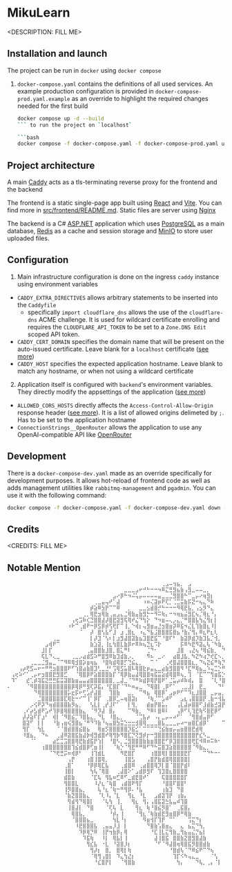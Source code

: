 # MikuLearn

\<DESCRIPTION: FILL ME>

## Installation and launch

The project can be run in `docker` using `docker compose`

1. `docker-compose.yaml` contains the definitions of all used services. An example production configuration is provided in `docker-compose-prod.yaml.example` as an override to highlight the required changes needed for the first build

    ```bash
    docker compose up -d --build
    ``` to run the project on `localhost`

    ```bash
    docker compose -f docker-compose.yaml -f docker-compose-prod.yaml up -d --build
    ```

## Project architecture

A main [Caddy](https://caddyserver.com) acts as a tls-terminating reverse proxy for the frontend and the backend

The frontend is a static single-page app built using [React](https://react.dev) and [Vite](https://vite.dev). You can find more in [src/frontend/README.md](src/frontend/README.md). Static files are server using [Nginx](https://nginx.org)

The backend is a C# [ASP.NET](https://learn.microsoft.com/ru-ru/aspnet/core) application which uses [PostgreSQL](https://www.postgresql.org) as a main database, [Redis](https://redis.io) as a cache and session storage and [MinIO](https://min.io) to store user uploaded files.

## Configuration

1. Main infrastructure configuration is done on the ingress `caddy` instance using environment variables
  - `CADDY_EXTRA_DIRECTIVES` allows arbitrary statements to be inserted into the `Caddyfile`
    - specifically `import cloudflare_dns` allows the use of the `cloudflare-dns` ACME challenge. It is used for wildcard certificate enrolling and requires the `CLOUDFLARE_API_TOKEN` to be set to a `Zone.DNS Edit` scoped API token.
  - `CADDY_CERT_DOMAIN` specifies the domain name that will be present on the auto-issued certificate. Leave blank for a `localhost` certificate ([see more](https://caddyserver.com/docs/automatic-https#local-https))
  - `CADDY_HOST` specifies the expected application hostname. Leave blank to match any hostname, or when not using a wildcard certificate

2. Application itself is configured with `backend`'s environment variables. They directly modify the appsettings of the application ([see more](https://learn.microsoft.com/en-us/aspnet/core/fundamentals/configuration/?view=aspnetcore-9.0#evcp))
  - `ALLOWED_CORS_HOSTS` directly affects the `Access-Control-Allow-Origin` response header ([see more](https://developer.mozilla.org/en-US/docs/Web/HTTP/Guides/CORS#the_http_response_headers)). It is a list of allowed origins delimeted by `;`. Has to be set to the application hostname
  - `ConnectionStrings__OpenRouter` allows the application to use any OpenAI-compatible API like [OpenRouter](https://openrouter.ai/)

## Development

There is a `docker-compose-dev.yaml` made as an override specifically for development purposes. It allows hot-reload of frontend code as well as adds management utilities like `rabbitmq-management` and `pgadmin`. You can use it with the following command:

```bash
docker compose -f docker-compose.yaml -f docker-compose-dev.yaml down --remove-orphans && docker compose -f docker-compose.yaml -f docker-compose-dev.yaml up -d --build
```

## Credits

\<CREDITS: FILL ME>

## Notable Mention

```
⠀⠀⠀⠀⠀⠀⠀⠀⠀⠀⠀⠀⠀⠀⠀⠀⠀⠀⠀⠀⠀⠀⠀⠀⠀⠀⠀⠀⠀⠀⠀⠀⠀⠀⠀⠀⠀⠀⠀⠀⠀⢀⣠⠤⢲⣦⡀⠀⣠⠀⠀⠀⠀⠀⠀⠀⠀⠀⠀⠀⠀⠀⠀⠀⠀
⠀⠀⠀⠀⠀⠀⠀⠀⠀⠀⠀⠀⠀⠀⠀⠀⠀⠀⠀⠀⠀⠀⠀⠀⠀⠀⠀⠀⠀⠀⠀⣀⣀⣀⣠⠖⠚⠓⠒⠒⠲⠿⣍⣛⣻⣦⣷⢠⣻⣀⠤⠤⣀⡀⠀⠀⠀⠀⠀⠀⠀⠀⠀⠀⠀
⠀⠀⠀⠀⠀⠀⠀⠀⠀⠀⠀⠀⠀⠀⠀⠀⠀⠀⠀⠀⠀⠀⠀⠀⠀⠀⠀⠀⣠⠔⡿⠓⠲⠬⢥⡤⠤⠤⠤⠤⣤⣀⣀⣈⣻⣿⣿⠓⠉⣀⡤⠔⢶⣻⡆⠀⠀⠀⠀⠀⠀⠀⠀⠀⠀
⠀⠀⠀⠀⠀⠀⠀⠀⠀⠀⠀⠀⠀⠀⠀⠀⠀⠀⠀⠀⠀⠀⠀⢀⣀⣤⢤⠞⠁⣼⠀⠀⠀⠀⠀⠀⠰⠶⢌⣽⡶⠟⢏⡁⢈⣉⣭⣷⡯⣝⠒⢦⣄⠙⠷⠀⠀⠀⠀⠀⠀⠀⠀⠀⠀
⠀⠀⠀⠀⠀⠀⠀⠀⠀⠀⠀⠀⠀⠀⠀⠀⠀⠀⠀⠀⠀⠀⡾⣵⠿⣳⡟⠉⠉⠿⠀⠀⡀⠀⠀⣀⣀⣢⣾⣿⡚⠓⠒⠒⠒⠻⢿⣟⣧⡀⢠⣢⡻⠙⣄⠀⠀⠀⠀⠀⠀⠀⠀⠀⠀
⠀⠀⠀⠀⠀⠀⠀⠀⠀⠀⠀⠀⠀⠀⠀⠀⠀⠀⠀⠀⢀⡀⢿⣟⣲⢿⣷⢀⣤⣠⣄⣈⢿⣷⣤⣷⣻⡓⠒⠻⠭⢷⡄⠒⠲⢶⣦⣬⣻⣏⢦⡈⢿⣆⠘⡄⠀⠀⠀⠀⠀⠀⠀⠀⠀
⠀⠀⠀⠀⠀⠀⠀⠀⠀⠀⠀⠀⠀⠀⠀⠀⠀⢠⢖⣩⠷⢎⣙⣿⣿⣼⡼⣿⣟⣽⣻⢯⢿⠞⣌⠙⢳⡕⠀⠙⠲⣶⠤⢄⡠⣄⡈⠛⣿⣿⣧⢳⣌⢻⡆⡇⠀⠀⠀⠀⠀⠀⠀⠀⠀
⠀⠀⠀⠀⠀⠀⠀⠀⠀⠀⠀⠀⠀⠀⠀⠀⠰⠗⠉⢀⣾⠟⠒⡿⣫⡿⡾⢫⢟⡏⠉⢸⡀⠑⢾⡆⢤⣻⣶⣤⣘⣲⣿⣶⡽⠿⣯⠲⣌⣇⢹⣷⣿⣆⠸⡇⠀⠀⠀⠀⠀⠀⠀⠀⠀
⠀⠀⠀⠀⠀⠀⠀⠀⠀⠀⠀⠀⠀⠀⠀⠀⠀⠀⠀⠈⠀⠀⡼⠀⣿⢣⣧⠋⣸⠀⣰⢀⣿⣆⠀⠰⣄⠙⣧⣨⣿⣿⣿⣯⣿⣦⠘⣷⡌⢻⡄⠿⣆⠟⣆⢇⠀⠀⠀⠀⠀⠀⠀⠀⠀
⠀⠀⠀⠀⠀⠀⠀⠀⠀⠀⠀⠀⢀⣀⠀⠀⠀⠀⠀⠀⠀⠀⡇⡼⣹⠈⢣⠆⡇⣰⣻⣼⣿⣽⣷⣦⣹⣿⣟⣯⠉⠘⣿⠏⠃⠀⣷⣽⡿⣾⡹⣷⣹⣧⡈⢺⡀⠀⠀⠀⠀⠀⠀⠀⠀
⠀⠀⠀⠀⠀⠀⠀⠀⠀⠀⣠⢾⠟⠉⠀⠀⠀⠀⠀⠀⠀⠀⣷⣱⣽⡀⢸⣆⢳⣿⣇⣷⡿⠖⠿⠷⢦⣙⣆⠩⡗⠀⠀⠀⠀⠀⡯⠿⠳⣟⠻⣽⣄⢧⠈⠳⣷⡀⠀⠀⠀⠀⠀⠀⠀
⠀⠀⠀⠀⠀⠀⠀⠀⠀⣸⡇⡏⠀⠀⠀⠀⠀⠀⠀⠀⠀⢀⣤⣿⣿⣷⣸⣿⡀⣿⣅⠛⠇⠀⠀⠀⠀⢈⠙⠂⠀⠀⠀⠀⠀⣸⣿⠀⢠⣜⢦⠘⢿⣮⣷⡀⠀⠙⢦⡀⠀⠀⠀⠀⠀
⠀⠀⠀⠀⠀⠀⠀⠀⠀⢯⣇⠙⢄⣀⠀⠀⠀⢀⣀⡠⣴⣾⣫⠵⠛⣿⣻⠿⣷⣹⣾⣷⡠⡀⠀⠀⠀⠻⠦⠀⣀⠔⠀⠀⣴⣿⣸⣧⡀⠳⣝⠳⢴⡙⢞⣏⠢⡀⠀⠹⡄⠀⠀⠀⠀
⠀⠀⠀⠀⠀⠀⢀⣀⣀⣈⣻⣤⣀⠈⠉⠻⠿⢿⣺⣿⡵⣶⢶⣦⠀⠘⣿⢷⣾⢿⣿⡋⢙⣮⣄⡀⠀⠀⠉⠈⠀⠀⢀⢞⣿⣼⣿⣿⣿⣆⡀⠙⢦⣝⣮⠛⢷⡙⢆⠀⣷⠀⠀⠀⠀
⠀⠀⠀⢠⡴⢟⣫⠤⠖⠒⠛⢛⣲⣿⣿⣿⠟⠋⢱⣿⣴⣷⣿⣹⢃⣀⣘⠃⢩⢿⣫⣥⣿⠧⢿⣿⣗⡶⣤⣄⣀⣴⣷⣻⣿⣿⠻⠘⣏⠛⢿⣦⣀⠱⢤⣉⡑⠛⠮⢿⣹⠀⠀⠀⠀
⠀⢠⢖⠵⠊⠁⢀⡤⠖⣲⣿⣿⣟⣻⣿⣋⠀⠀⠈⢿⣿⡿⠟⣵⣿⣿⣿⣷⡏⠈⢿⡿⣷⣤⣼⢿⣿⣿⢶⣯⣭⣵⣾⢿⣿⠿⢦⡀⢹⠀⠈⣏⠉⠉⢻⣶⣯⡑⠦⣄⠈⠳⣄⠀⠀
⠀⠹⠁⠀⠀⣞⢁⡾⢽⣯⣝⣛⣛⣯⣭⣽⣿⣷⣶⣤⣤⣴⣿⣿⣿⣿⣿⣿⡀⣀⣼⣀⠈⠙⠛⠷⣾⡿⢿⡟⣿⠟⠁⣈⣥⡴⠾⠷⢾⡄⠀⣿⠀⠀⠈⢇⠘⣿⣤⣀⠑⢦⡘⢧⠀
⠄⠀⠀⠀⠀⠈⠻⣿⣿⣿⣿⣿⣿⣿⣿⣿⣿⡿⢿⡿⠛⣻⢏⡽⣯⡄⠘⣏⣿⡏⠈⠙⠓⠶⣤⣀⠀⠙⢿⣿⡇⢀⡿⠋⠁⠀⢀⣀⣸⡇⠀⣟⣀⠀⠀⠀⠙⠃⣿⡎⠑⣤⡙⣌⡇
⠀⠀⠀⠀⠀⠀⠀⠙⢿⣿⣿⣿⣿⣿⣿⣿⡥⣖⡯⠖⢋⣡⡞⣼⣿⠀⠀⢹⣿⣷⠀⠀⣀⡀⠀⠉⠻⣦⠀⢿⣿⡿⠁⣠⡶⠟⠋⠉⠹⣆⣸⣿⣿⠀⣀⡤⣤⡀⣿⠇⠀⢸⠳⡜⡇
⠀⠀⠀⠀⠀⠀⠀⠀⣈⣿⣿⣿⣿⣿⣿⣏⢿⣗⠒⠊⠉⢸⠁⡿⡏⠀⢀⣿⡿⣁⠤⢶⣿⣽⡆⠀⠀⠘⢷⡈⠉⣡⠾⠋⠀⠀⣠⣆⢠⣿⣿⣿⡟⢀⣷⠒⢺⣧⡏⠀⠀⢸⠀⢹⣹
⠀⠀⠀⠀⠀⠀⡠⢪⠟⡽⠙⢶⣾⣿⣿⣿⣷⡻⣦⡀⠀⠀⢣⣇⡇⢀⡞⣸⠏⠁⠀⠀⡇⢻⡀⠀⠀⣾⣶⡟⣿⣥⡄⠀⠀⢠⣇⣼⡶⣿⣿⠋⣸⣾⣷⣚⣽⡟⠀⠀⠀⣏⠀⡼⣿
⠀⠀⠀⠀⢀⠎⡴⣣⣾⠟⣡⠞⢹⡿⣿⢿⣿⣿⣿⣷⣄⠀⠈⠻⡹⣼⠀⣿⡄⠀⠀⠀⠉⠻⣷⡀⠀⠙⠿⠇⣿⠿⠇⠀⠀⢠⡿⠋⢇⢹⣟⢷⠫⣿⣟⡿⠋⠀⠀⣠⣾⢞⡜⠁⡿
⠀⠀⠀⠀⡼⡼⣵⠏⡏⣰⠃⠀⢾⡇⠈⠻⣿⣮⡉⠹⣿⣧⣄⡀⠙⣇⠀⠸⣿⣄⡀⠀⠀⠀⠈⢉⣧⡴⠀⠠⡄⣀⡤⠤⠴⠋⠁⠀⠈⢻⣿⣾⣤⡿⠋⠀⠀⠀⣉⣽⠿⠋⠀⣰⠃
⠀⠀⠀⠀⣿⣽⠋⠀⡇⡇⠀⠀⠘⣷⢠⣶⢮⣻⣿⣦⠈⠛⠙⠹⣷⠘⢦⣤⣿⣳⣭⣑⣒⣒⣺⣿⢿⣀⣀⣀⣿⣧⣀⣀⣀⡤⠴⠒⣶⣿⣏⣾⡿⠁⠀⠀⠀⠉⠉⠀⠀⠀⠀⠀⠀
⠀⠀⠀⠀⢻⡏⠀⠀⢳⣇⠀⠀⠀⠈⠈⣿⣾⣿⣿⣮⣿⣦⠀⠀⢿⣶⡫⣿⣿⣿⣿⣿⡹⣯⣊⠁⠉⠉⠉⠉⢙⣮⣷⣶⡤⣤⣶⣿⣿⣟⣾⢿⠀⠀⠀⠀⠀⠀⠀⠀⠀⠀⠀⠀⠀
⠀⠀⠀⠀⠸⣿⣦⡀⠀⠙⠦⠀⠀⢀⣼⠿⣽⣿⣯⣷⣼⡷⢾⣻⣾⣿⠞⢿⢻⡷⠻⣿⣏⡙⢝⣻⡾⡖⠒⣻⣿⣿⣿⣿⣿⣿⣿⣿⣿⣿⡟⣎⠣⣀⠀⠀⠀⠀⠀⠀⠀⠀⠀⠀⠀
⠀⠀⠀⠀⠀⠀⠈⠁⠀⠀⠀⠀⣴⣋⣉⣩⣿⣿⢿⣟⣷⣾⣯⡟⢱⡇⠀⠘⣿⠣⡀⣈⣻⣿⣿⣿⣷⣷⣶⣿⣿⣟⠋⡿⣹⣿⣿⣿⣿⢟⣏⠺⠿⠶⠭⠷⠂⠀⠀⠀⠀⠀⠀⠀⠀
⠀⠀⠀⠀⠀⠀⠀⠀⠀⢰⣿⣿⣿⣿⣿⣿⣿⢹⣮⣾⣿⡿⢋⣶⢸⡇⠀⠀⠈⢷⡑⠈⢻⣟⠛⠛⠿⠋⠙⠓⣭⣿⣹⣵⣿⣿⣿⣿⣿⠈⠻⣷⣄⡀⠀⠀⠀⠀⠀⠀⠀⠀⠀⠀⠀
⠀⠀⠀⠀⠀⠀⠀⠀⠀⠀⠀⠈⠙⢟⣛⡭⠶⢾⡿⠃⠀⠀⢸⢹⣾⣇⠀⠀⠀⠀⠻⣟⣿⡏⠀⠀⠀⠀⢰⣿⣿⢿⡇⣿⣿⣿⣿⣟⡏⠀⠀⠀⠉⠙⠓⠒⠂⠀⠀⠀⠀⠀⠀⠀⠀
⠀⠀⠀⠀⠀⠀⠀⠀⠀⠀⠀⠀⠀⠀⠀⠀⢠⡟⠀⠀⠀⢰⣿⢸⣿⢿⡀⠀⠀⠀⠀⢸⣿⣣⠀⠀⠀⢠⣿⡟⣷⣾⣿⢿⣿⣿⣿⣿⡇⠀⠀⠀⠀⠀⠀⠀⠀⠀⠀⠀⠀⠀⠀⠀⠀
⠀⠀⠀⠀⠀⠀⠀⠀⠀⠀⠀⠀⠀⠀⠀⢀⣿⠁⠀⠀⠀⠘⡿⡿⢿⣏⣧⠀⠀⠀⢀⣾⣿⠿⠀⢀⣴⣿⣿⢿⡹⡇⣿⠈⣿⣿⡟⣾⠇⠀⠀⠀⠀⠀⠀⠀⠀⠀⠀⠀⠀⠀⠀⠀⠀
⠀⠀⠀⠀⠀⠀⠀⠀⠀⠀⠀⠀⠀⠀⠀⢸⣿⡇⠀⠀⠀⠀⢳⢧⠈⢿⣿⠀⠀⢀⣼⣿⠕⠁⣠⣾⡿⣻⠏⠀⢹⣹⣿⣆⣿⣿⣿⣿⠀⠀⠀⠀⠀⠀⠀⠀⠀⠀⠀⠀⠀⠀⠀⠀⠀
⠀⠀⠀⠀⠀⠀⠀⠀⠀⠀⠀⠀⠀⠀⠀⣾⣿⣷⠀⠀⠀⠀⠈⣏⢧⠀⢻⣧⠶⣋⠿⠋⣀⣾⣟⣿⠞⠁⠀⠀⠀⢯⣿⣿⣿⣿⣿⡏⠀⠀⠀⠀⠀⠀⠀⠀⠀⠀⠀⠀⠀⠀⠀⠀⠀
⠀⠀⠀⠀⠀⠀⠀⠀⠀⠀⠀⠀⠀⠀⠀⢻⣿⣿⣇⠀⠀⠀⠀⠸⡜⣆⠈⢷⣿⠀⢠⣾⣿⠟⢻⡏⠀⠀⠀⠀⠀⠘⣿⣿⠏⣿⣿⠃⠀⠀⠀⠀⠀⠀⠀⠀⠀⠀⠀⠀⠀⠀⠀⠀⠀
⠀⠀⠀⠀⠀⠀⠀⠀⠀⠀⠀⠀⠀⠀⠀⢸⡻⣿⣿⣦⡀⠀⠀⠀⢧⠘⣆⠈⢷⠒⠛⢻⡿⠄⠘⣧⠀⠀⠀⠀⠀⢰⣷⣹⠀⠙⣿⠀⠀⠀⠀⠀⠀⠀⠀⠀⠀⠀⠀⠀⠀⠀⠀⠀⠀
⠀⠀⠀⠀⠀⠀⠀⠀⠀⠀⠀⠀⠀⠀⠀⠈⣷⣝⣿⣿⣷⣄⠀⠀⠈⢇⠸⡄⠈⣇⠀⠀⢻⣆⠀⠘⣇⠀⠀⣠⣾⣽⢹⡟⠀⢰⣷⡄⠀⠀⠀⠀⠀⠀⠀⠀⠀⠀⠀⠀⠀⠀⠀⠀⠀
⠀⠀⠀⠀⠀⠀⠀⠀⠀⠀⠀⠀⠀⠀⠀⠀⢻⣾⢻⠙⢿⣿⡇⠀⠀⠈⢧⢳⠀⢸⡀⠀⠀⢻⣆⠀⢻⡄⢠⣿⣯⣽⣓⣧⣤⠾⢹⣿⠀⠀⠀⠀⠀⠀⠀⠀⠀⠀⠀⠀⠀⠀⠀⠀⠀
⠀⠀⠀⠀⠀⠀⠀⠀⠀⠀⠀⠀⠀⠀⠀⠀⢸⣿⣼⡇⠀⠙⣿⠀⠀⠀⠈⢏⢧⠀⣇⠀⠀⠀⢻⣆⠀⢷⠘⣿⣮⡻⣿⠁⠀⢀⣯⣿⡄⠀⠀⠀⠀⠀⠀⠀⠀⠀⠀⠀⠀⠀⠀⠀⠀
⠀⠀⠀⠀⠀⠀⠀⠀⠀⠀⠀⠀⠀⠀⠀⠀⠀⢿⣿⣧⡀⠀⠀⠀⠀⠀⠀⠘⡾⡄⢸⠀⠀⠀⠈⢻⣆⠈⢷⣷⣾⣟⣻⣶⣿⡿⠛⢿⣷⠀⠀⠀⠀⠀⠀⠀⠀⠀⠀⠀⠀⠀⠀⠀⠀
⠀⠀⠀⠀⠀⠀⠀⠀⠀⠀⠀⠀⠀⠀⠀⠀⠀⠈⣿⣿⣿⣦⣀⠀⠀⠀⠀⠀⢳⣇⠘⡆⠀⠀⠀⠀⠻⣶⢺⡏⢹⡟⠀⠉⠁⠀⠀⠀⢩⣍⠙⡆⠀⠀⠀⠀⠀⠀⠀⠀⠀⠀⠀⠀⠀
⠀⠀⠀⠀⠀⠀⠀⠀⠀⠀⠀⠀⠀⠀⠀⠀⠀⠀⠸⣟⣿⣿⣿⣧⠀⢀⣤⣤⡸⣸⠀⡇⠀⠀⠀⠀⠀⠙⣿⣷⢡⣿⣶⣄⠀⠀⣄⠀⣦⣍⠙⢳⡀⠀⠀⠀⠀⠀⠀⠀⠀⠀⠀⠀⠀
⠀⠀⠀⠀⠀⠀⠀⠀⠀⠀⠀⠀⠀⠀⠀⠀⠀⠀⠀⠹⡿⢿⡙⠿⠀⢸⡟⢲⣷⡿⡄⢿⠀⠀⠀⠀⠀⠀⠘⣏⢸⣇⣍⢻⣷⣀⢻⣦⣤⣌⡙⣦⡇⠀⠀⠀⠀⠀⠀⠀⠀⠀⠀⠀⠀
⠀⠀⠀⠀⠀⠀⠀⠀⠀⠀⠀⠀⠀⠀⠀⠀⠀⠀⠀⠀⠹⣯⢷⠀⠀⠸⡇⠀⢿⣧⡇⢸⠀⠀⠀⠀⠀⠀⠀⣼⢸⣿⣯⠀⣿⣿⣷⣝⣿⣻⣿⣼⣷⠀⠀⠀⠀⠀⠀⠀⠀⠀⠀⠀⠀
⠀⠀⠀⠀⠀⠀⠀⠀⠀⠀⠀⠀⠀⠀⠀⠀⠀⠀⠀⠀⠀⢻⣎⣧⠀⠐⣇⠀⠘⣽⣿⡸⡆⠀⠀⠀⠀⠀⠀⠈⠋⠈⠻⣼⣿⢶⢿⣿⣯⡻⣿⣿⣾⣷⠀⠀⠀⠀⠀⠀⠀⠀⠀⠀⠀
⠀⠀⠀⠀⠀⠀⠀⠀⠀⠀⠀⠀⠀⠀⠀⠀⠀⠀⠀⠀⠀⠀⢻⡼⡆⠀⣿⡀⠀⣿⢿⡇⢷⠀⠀⠀⠀⠀⠀⠀⠀⠀⠀⠘⣿⣾⢧⠈⠙⠿⣮⠟⠉⠙⢦⠀⠀⠀⠀⠀⠀⠀⠀⠀⠀
⠀⠀⠀⠀⠀⠀⠀⠀⠀⠀⠀⠀⠀⠀⠀⠀⠀⠀⠀⠀⠀⠀⠈⢿⢻⢠⣿⡇⠀⠹⣄⢳⣜⡆⠀⠀⠀⠀⠀⠀⠀⠀⠀⠀⢹⡏⠪⠳⢤⣄⣀⠀⠀⠀⠈⢣⠀⠀⠀⠀⠀⠀⠀⠀⠀
⠀⠀⠀⠀⠀⠀⠀⠀⠀⠀⠀⠀⠀⠀⠀⠀⠀⠀⠀⠀⠀⠀⠀⠘⣎⣿⡟⡇⠀⠀⠈⢻⣿⣷⠀⠀⠀⠀⠀⠀⠀⠀⠀⠀⠀⢳⡄⠀⠀⠀⠙⢧⡀⢀⡄⠈⡇⠀⠀⠀⠀⠀⠀⠀⠀
```
